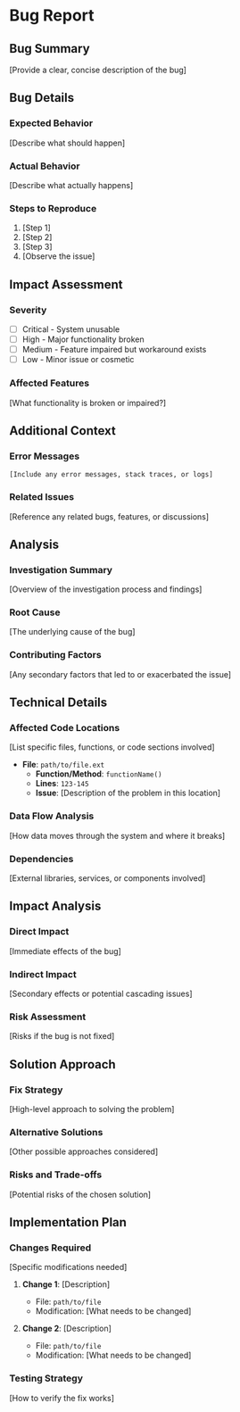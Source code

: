 # Bug Report

## Bug Summary

[Provide a clear, concise description of the bug]

## Bug Details

### Expected Behavior

[Describe what should happen]

### Actual Behavior

[Describe what actually happens]

### Steps to Reproduce

1. [Step 1]
2. [Step 2]
3. [Step 3]
4. [Observe the issue]

## Impact Assessment

### Severity

- [ ] Critical - System unusable
- [ ] High - Major functionality broken
- [ ] Medium - Feature impaired but workaround exists
- [ ] Low - Minor issue or cosmetic

### Affected Features

[What functionality is broken or impaired?]

## Additional Context

### Error Messages

```
[Include any error messages, stack traces, or logs]
```

### Related Issues

[Reference any related bugs, features, or discussions]

## Analysis

### Investigation Summary

[Overview of the investigation process and findings]

### Root Cause

[The underlying cause of the bug]

### Contributing Factors

[Any secondary factors that led to or exacerbated the issue]

## Technical Details

### Affected Code Locations

[List specific files, functions, or code sections involved]

- **File**: `path/to/file.ext`
  - **Function/Method**: `functionName()`
  - **Lines**: `123-145`
  - **Issue**: [Description of the problem in this location]

### Data Flow Analysis

[How data moves through the system and where it breaks]

### Dependencies

[External libraries, services, or components involved]

## Impact Analysis

### Direct Impact

[Immediate effects of the bug]

### Indirect Impact

[Secondary effects or potential cascading issues]

### Risk Assessment

[Risks if the bug is not fixed]

## Solution Approach

### Fix Strategy

[High-level approach to solving the problem]

### Alternative Solutions

[Other possible approaches considered]

### Risks and Trade-offs

[Potential risks of the chosen solution]

## Implementation Plan

### Changes Required

[Specific modifications needed]

1. **Change 1**: [Description]

   - File: `path/to/file`
   - Modification: [What needs to be changed]

2. **Change 2**: [Description]
   - File: `path/to/file`
   - Modification: [What needs to be changed]

### Testing Strategy

[How to verify the fix works]
